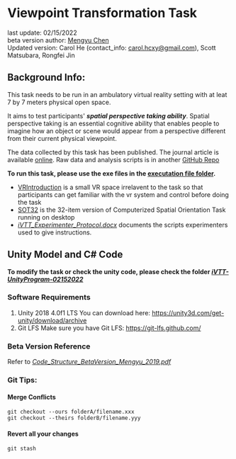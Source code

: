 # Viewpoint Transformation Task
last update: 02/15/2022  
beta version author: [Mengyu Chen](https://github.com/mengyuchen/BirdViewNavigation)  
Updated version: Carol He (contact_info: carol.hcxy@gmail.com), Scott Matsubara, Rongfei Jin

## Background Info:
This task needs to be run in an ambulatory virtual reality setting with at leat 7 by 7 meters physical open space. 

It aims to test participants' ***spatial perspective taking ability***. Spatial perspective taking is an essential cognitive ability that enables people to imagine how an object or scene would appear from a perspective different from their current physical viewpoint.

The data collected by this task has been published. The journal article is available [online](https://www.frontiersin.org/articles/10.3389/frvir.2022.971502/full). Raw data and analysis scripts is in another [GitHub Repo](https://github.com/CarolHeChuanxiuyue/HumanViewpointTransformationAbility)

**To run this task, please use the exe files in the [executation file folder](https://github.com/ReCVEB/ViewPoint_Transformation_Task/tree/main/Task%20Execution%20Files).**
- [VRIntroduction](https://github.com/ReCVEB/ViewPoint_Transformation_Task/tree/main/Task%20Execution%20Files/VRIntroduction) is a small VR space irrelavent to the task so that participants can get familiar with the vr system and control before doing the task
- [SOT32](https://github.com/ReCVEB/ViewPoint_Transformation_Task/tree/main/Task%20Execution%20Files/SOT32) is the 32-item version of Computerized Spatial Orientation Task running on desktop
- [*iVTT_Experimenter_Protocol.docx*](https://github.com/ReCVEB/ViewPoint_Transformation_Task/blob/main/Task%20Execution%20Files/iVTT_Experimenter_Protocol%20Script.docx) documents the scripts experimenters used to give instructions.


## Unity Model and C# Code 

**To modify the task or check the unity code, please check the folder [_iVTT-UnityProgram-02152022_](https://github.com/ReCVEB/ViewPoint_Transformation_Task/tree/main/iVTT-UnityProgram-02152022)**

### Software Requirements
1. Unity 2018 4.0f1 LTS
You can download here: https://unity3d.com/get-unity/download/archive
2. Git LFS
Make sure you have Git LFS: https://git-lfs.github.com/

### Beta Version Reference 
Refer to [*Code_Structure_BetaVersion_Mengyu_2019.pdf*](https://github.com/ReCVEB/ViewPoint_Transformation_Task/blob/main/Code_Structure_BetaVersion_Mengyu_2019.pdf)

### Git Tips:

#### Merge Conflicts
```shell
git checkout --ours folderA/filename.xxx
git checkout --theirs folderB/filename.yyy
```

#### Revert all your changes
```shell
git stash
```
